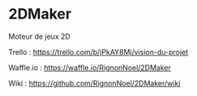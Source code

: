 # 2DMaker
Moteur de jeux 2D

Trello : https://trello.com/b/jPkAY8Mj/vision-du-projet

Waffle.io : https://waffle.io/RignonNoel/2DMaker

Wiki : https://github.com/RignonNoel/2DMaker/wiki
